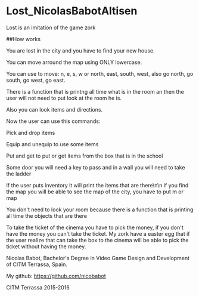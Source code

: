 # Lost_NicolasBabotAltisen


Lost is an imitation of the game zork


##How works


You are lost in the city and you have to find your new house.


You can move arround the map using ONLY lowercase.

You can use to move: n, e, s, w or north, east, south, west, also go north, go south, go west, go east.

There is a function that is printng all time what is in the room an then the user will not need to put look at the room he is.

 Also you can look items and directions.
 
 Now the user can use this commands: 
 
 Pick and drop items
 
 Equip and unequip to use some items 
 
 Put and get to put or get items from the box that is in the school
 
 Some door you will need a key to pass and in a wall you will need to take the ladder
 
 If the user puts inventory it will print the items that are there\n\n if you find the map you will be able to see the map of the city, you have to put m or map
 
 You don't need to look your room because there is a function that is printing all time the objects that are there
 
 To take the ticket of the cinema you have to pick the money, if you don't have the money you can't take the ticket. My zork have a easter egg that if the user realize that can take the box to the cinema will be able to pick the ticket without having the money.
 

Nicolas Babot, Bachelor's Degree in Video Game Design and Development of CITM Terrassa, Spain.

My github: https://github.com/nicobabot




CITM Terrassa 2015-2016
